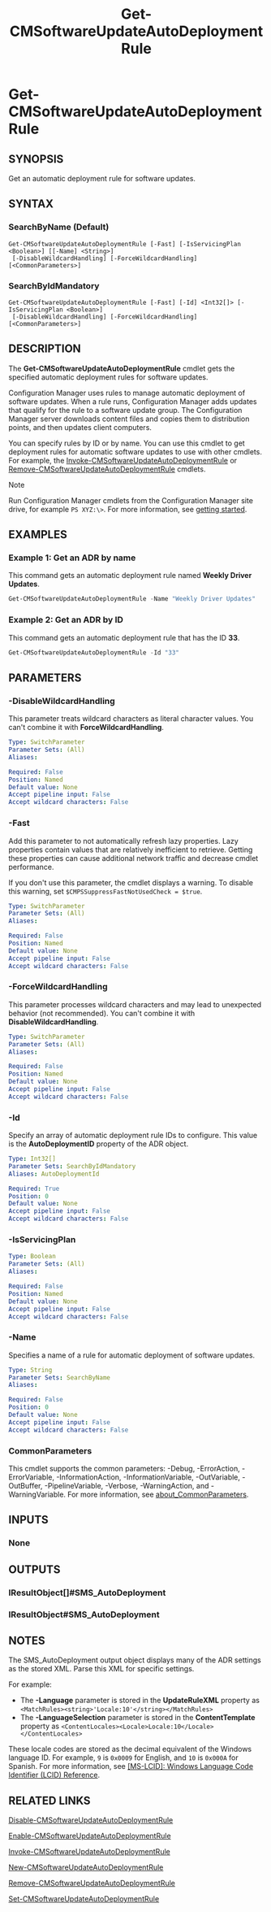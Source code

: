 ﻿---
description: Get an automatic deployment rule for software updates.
external help file: AdminUI.PS.dll-Help.xml
Module Name: ConfigurationManager
ms.date: 08/20/2020
schema: 2.0.0
title: Get-CMSoftwareUpdateAutoDeploymentRule
---

# Get-CMSoftwareUpdateAutoDeploymentRule

## SYNOPSIS

Get an automatic deployment rule for software updates.

## SYNTAX

### SearchByName (Default)
```
Get-CMSoftwareUpdateAutoDeploymentRule [-Fast] [-IsServicingPlan <Boolean>] [[-Name] <String>]
 [-DisableWildcardHandling] [-ForceWildcardHandling] [<CommonParameters>]
```

### SearchByIdMandatory
```
Get-CMSoftwareUpdateAutoDeploymentRule [-Fast] [-Id] <Int32[]> [-IsServicingPlan <Boolean>]
 [-DisableWildcardHandling] [-ForceWildcardHandling] [<CommonParameters>]
```

## DESCRIPTION
The **Get-CMSoftwareUpdateAutoDeploymentRule** cmdlet gets the specified automatic deployment rules for software updates.

Configuration Manager uses rules to manage automatic deployment of software updates.
When a rule runs, Configuration Manager adds updates that qualify for the rule to a software update group.
The Configuration Manager server downloads content files and copies them to distribution points, and then updates client computers.

You can specify rules by ID or by name.
You can use this cmdlet to get deployment rules for automatic software updates to use with other cmdlets. For example, the [Invoke-CMSoftwareUpdateAutoDeploymentRule](Invoke-CMSoftwareUpdateAutoDeploymentRule.md) or [Remove-CMSoftwareUpdateAutoDeploymentRule](Remove-CMSoftwareUpdateAutoDeploymentRule.md) cmdlets.

> [!NOTE]
> Run Configuration Manager cmdlets from the Configuration Manager site drive, for example `PS XYZ:\>`. For more information, see [getting started](/powershell/sccm/overview).

## EXAMPLES

### Example 1: Get an ADR by name

This command gets an automatic deployment rule named **Weekly Driver Updates**.

```powershell
Get-CMSoftwareUpdateAutoDeploymentRule -Name "Weekly Driver Updates"
```

### Example 2: Get an ADR by ID

This command gets an automatic deployment rule that has the ID **33**.

```powershell
Get-CMSoftwareUpdateAutoDeploymentRule -Id "33"
```

## PARAMETERS

### -DisableWildcardHandling

This parameter treats wildcard characters as literal character values. You can't combine it with **ForceWildcardHandling**.

```yaml
Type: SwitchParameter
Parameter Sets: (All)
Aliases:

Required: False
Position: Named
Default value: None
Accept pipeline input: False
Accept wildcard characters: False
```

### -Fast

Add this parameter to not automatically refresh lazy properties. Lazy properties contain values that are relatively inefficient to retrieve. Getting these properties can cause additional network traffic and decrease cmdlet performance.

If you don't use this parameter, the cmdlet displays a warning. To disable this warning, set `$CMPSSuppressFastNotUsedCheck = $true`.

```yaml
Type: SwitchParameter
Parameter Sets: (All)
Aliases:

Required: False
Position: Named
Default value: None
Accept pipeline input: False
Accept wildcard characters: False
```

### -ForceWildcardHandling

This parameter processes wildcard characters and may lead to unexpected behavior (not recommended). You can't combine it with **DisableWildcardHandling**.

```yaml
Type: SwitchParameter
Parameter Sets: (All)
Aliases:

Required: False
Position: Named
Default value: None
Accept pipeline input: False
Accept wildcard characters: False
```

### -Id

Specify an array of automatic deployment rule IDs to configure. This value is the **AutoDeploymentID** property of the ADR object.

```yaml
Type: Int32[]
Parameter Sets: SearchByIdMandatory
Aliases: AutoDeploymentId

Required: True
Position: 0
Default value: None
Accept pipeline input: False
Accept wildcard characters: False
```

### -IsServicingPlan
```yaml
Type: Boolean
Parameter Sets: (All)
Aliases:

Required: False
Position: Named
Default value: None
Accept pipeline input: False
Accept wildcard characters: False
```

### -Name

Specifies a name of a rule for automatic deployment of software updates.

```yaml
Type: String
Parameter Sets: SearchByName
Aliases:

Required: False
Position: 0
Default value: None
Accept pipeline input: False
Accept wildcard characters: False
```

### CommonParameters
This cmdlet supports the common parameters: -Debug, -ErrorAction, -ErrorVariable, -InformationAction, -InformationVariable, -OutVariable, -OutBuffer, -PipelineVariable, -Verbose, -WarningAction, and -WarningVariable. For more information, see [about_CommonParameters](http://go.microsoft.com/fwlink/?LinkID=113216).

## INPUTS

### None

## OUTPUTS

### IResultObject[]#SMS_AutoDeployment

### IResultObject#SMS_AutoDeployment

## NOTES

The SMS_AutoDeployment output object displays many of the ADR settings as the stored XML. Parse this XML for specific settings.

For example:

- The **-Language** parameter is stored in the **UpdateRuleXML** property as `<MatchRules><string>'Locale:10'</string></MatchRules>`
- The **-LanguageSelection** parameter is stored in the **ContentTemplate** property as `<ContentLocales><Locale>Locale:10</Locale></ContentLocales>`

These locale codes are stored as the decimal equivalent of the Windows language ID. For example, `9` is `0x0009` for English, and `10` is `0x000A` for Spanish. For more information, see [[MS-LCID]: Windows Language Code Identifier (LCID) Reference](/openspecs/windows_protocols/ms-lcid/a9eac961-e77d-41a6-90a5-ce1a8b0cdb9c).

## RELATED LINKS

[Disable-CMSoftwareUpdateAutoDeploymentRule](Disable-CMSoftwareUpdateAutoDeploymentRule.md)

[Enable-CMSoftwareUpdateAutoDeploymentRule](Enable-CMSoftwareUpdateAutoDeploymentRule.md)

[Invoke-CMSoftwareUpdateAutoDeploymentRule](Invoke-CMSoftwareUpdateAutoDeploymentRule.md)

[New-CMSoftwareUpdateAutoDeploymentRule](New-CMSoftwareUpdateAutoDeploymentRule.md)

[Remove-CMSoftwareUpdateAutoDeploymentRule](Remove-CMSoftwareUpdateAutoDeploymentRule.md)

[Set-CMSoftwareUpdateAutoDeploymentRule](Set-CMSoftwareUpdateAutoDeploymentRule.md)

